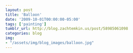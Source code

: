 ```yaml
---
layout: post
title: 'Balloon'
date: '2009-10-01T00:00:00-05:00'
tags: ['painting']
tumblr_url: http://blog.zachtemkin.us/post/58985061098
categories: blog
img:
- "/assets/img/blog_images/balloon.jpg" 
---
```

